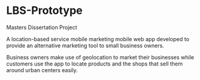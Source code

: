 # LBS-Prototype
Masters Dissertation Project

A location-based service mobile marketing mobile web app developed to provide an alternative marketing tool to small business owners.

Business owners make use of geolocation to market their businesses while customers use the app to locate products and the shops that sell them around urban centers easily.

